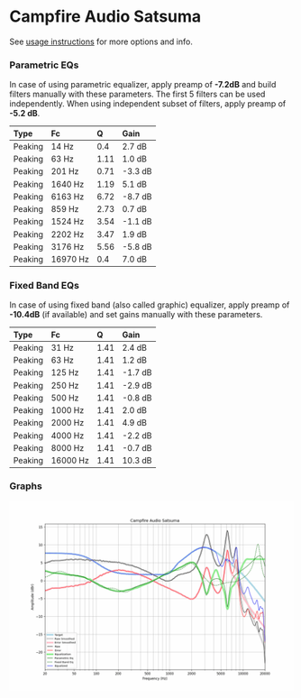 # Campfire Audio Satsuma
See [usage instructions](https://github.com/jaakkopasanen/AutoEq#usage) for more options and info.

### Parametric EQs
In case of using parametric equalizer, apply preamp of **-7.2dB** and build filters manually
with these parameters. The first 5 filters can be used independently.
When using independent subset of filters, apply preamp of **-5.2 dB**.

| Type    | Fc       |    Q | Gain    |
|:--------|:---------|:-----|:--------|
| Peaking | 14 Hz    | 0.4  | 2.7 dB  |
| Peaking | 63 Hz    | 1.11 | 1.0 dB  |
| Peaking | 201 Hz   | 0.71 | -3.3 dB |
| Peaking | 1640 Hz  | 1.19 | 5.1 dB  |
| Peaking | 6163 Hz  | 6.72 | -8.7 dB |
| Peaking | 859 Hz   | 2.73 | 0.7 dB  |
| Peaking | 1524 Hz  | 3.54 | -1.1 dB |
| Peaking | 2202 Hz  | 3.47 | 1.9 dB  |
| Peaking | 3176 Hz  | 5.56 | -5.8 dB |
| Peaking | 16970 Hz | 0.4  | 7.0 dB  |

### Fixed Band EQs
In case of using fixed band (also called graphic) equalizer, apply preamp of **-10.4dB**
(if available) and set gains manually with these parameters.

| Type    | Fc       |    Q | Gain    |
|:--------|:---------|:-----|:--------|
| Peaking | 31 Hz    | 1.41 | 2.4 dB  |
| Peaking | 63 Hz    | 1.41 | 1.2 dB  |
| Peaking | 125 Hz   | 1.41 | -1.7 dB |
| Peaking | 250 Hz   | 1.41 | -2.9 dB |
| Peaking | 500 Hz   | 1.41 | -0.8 dB |
| Peaking | 1000 Hz  | 1.41 | 2.0 dB  |
| Peaking | 2000 Hz  | 1.41 | 4.9 dB  |
| Peaking | 4000 Hz  | 1.41 | -2.2 dB |
| Peaking | 8000 Hz  | 1.41 | -0.7 dB |
| Peaking | 16000 Hz | 1.41 | 10.3 dB |

### Graphs
![](./Campfire%20Audio%20Satsuma.png)